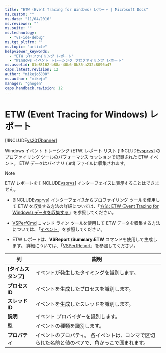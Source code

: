 ```yaml
---
title: "ETW (Event Tracing for Windows) レポート | Microsoft Docs"
ms.custom: ""
ms.date: "11/04/2016"
ms.reviewer: ""
ms.suite: ""
ms.technology: 
  - "vs-ide-debug"
ms.tgt_pltfrm: ""
ms.topic: "article"
helpviewer_keywords: 
  - "ETW プロファイリング レポート"
  - "Windows イベント トレーシング プロファイリング レポート"
ms.assetid: 81e88162-b88a-40b6-8b85-a232c8096a47
caps.latest.revision: 12
author: "mikejo5000"
ms.author: "mikejo"
manager: "ghogen"
caps.handback.revision: 12
---
```

# ETW (Event Tracing for Windows) レポート
[!INCLUDE[vs2017banner](../code-quality/includes/vs2017banner.md)]

Windows イベント トレーシング \(ETW\) レポート リスト [!INCLUDE[vsprvs](../code-quality/includes/vsprvs_md.md)] のプロファイリング ツールのパフォーマンス セッションで記録された ETW イベント。  ETW データはバイナリ \(.etl\) ファイルに収集されます。  
  
> [!NOTE]
>  ETW レポートを [!INCLUDE[vsprvs](../code-quality/includes/vsprvs_md.md)] インターフェイスに表示することはできません。  
  
-   [!INCLUDE[vsprvs](../code-quality/includes/vsprvs_md.md)] インターフェイスからプロファイリング ツールを使用して ETW を収集する方法の詳細については、「[方法: ETW \(Event Tracing for Windows\) データを収集する](../Topic/How%20to:%20Collect%20Event%20Tracing%20for%20Windows%20\(ETW\)%20Data.md)」を参照してください。  
  
-   [VSPerfCmd](../profiling/vsperfcmd.md) コマンド ライン ツールを使用して ETW データを収集する方法については、「[イベント](../profiling/events-vsperfcmd.md)」を参照してください。  
  
-   ETW レポートは、**VSReport \/Summary:ETW** コマンドを使用して生成します。  詳細については、「[VSPerfReport](../profiling/vsperfreport.md)」を参照してください。  
  
|列|説明|  
|-------|--------|  
|**\[タイムスタンプ\]**|イベントが発生したタイミングを識別します。|  
|**プロセス ID**|イベントを生成したプロセスを識別します。|  
|**スレッド ID**|イベントを生成したスレッドを識別します。|  
|**説明**|イベント プロバイダーを識別します。|  
|**型**|イベントの種類を識別します。|  
|**プロパティ**|イベントのプロパティ。  各イベントは、コンマで区切られた名前と値のペアで、角かっこで囲まれます。|